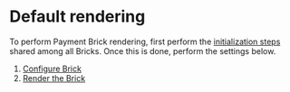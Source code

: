 # Default rendering

To perform Payment Brick rendering, first perform the [initialization steps](/developers/en/docs/checkout-bricks/common-initialization) shared among all Bricks. Once this is done, perform the settings below.

1. [Configure Brick](/developers/en/docs/checkout-bricks/card-payment-brick/default-rendering/configure-the-brick)
2. [Render the Brick](/developers/en/docs/checkout-bricks/card-payment-brick/default-rendering/render-the-brick)